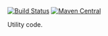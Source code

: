 [![Build Status](https://travis-ci.org/malliina/util-base.png?branch=master)](https://travis-ci.org/malliina/util-base)
[![Maven Central](https://img.shields.io/maven-central/v/com.malliina/util-base.11.svg)]()

Utility code.
